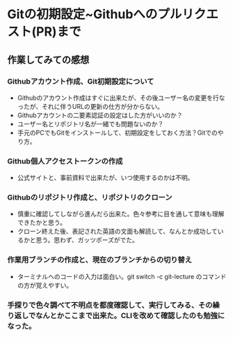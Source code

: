 # Gitの初期設定~Githubへのプルリクエスト(PR)まで 
## 作業してみての感想
### Githubアカウント作成、Git初期設定について
- Githubのアカウント作成はすぐに出来たが、その後ユーザー名の変更を行なったが、それに伴うURLの更新の仕方が分からない。
- Githubアカウントの二要素認証の設定はした方がいいのか？
- ユーザー名とリポジトリ名が一緒でも問題ないのか？
- 手元のPCでもGitをインストールして、初期設定をしておく方法？Gitでのやり方。

### Github個人アクセストークンの作成
- 公式サイトと、事前資料で出来たが、いつ使用するのかは不明。

### Githubのリポジトリ作成と、リポジトリのクローン
- 慎重に確認してしながら進んだら出来た。色々参考に目を通して意味も理解できたかと思う。
- クローン終えた後、表記された英語の文面も解読して、なんとか成功しているかと思う。思わず、ガッツポーズがでた。

### 作業用ブランチの作成と、現在のブランチからの切り替え
- ターミナルへのコードの入力は面白い。git switch -c git-lecture のコマンドの方が覚えやすい。

### 手探りで色々調べて不明点を都度確認して、実行してみる、その繰り返しでなんとかここまで出来た。CLIを改めて確認したのも勉強になった。
